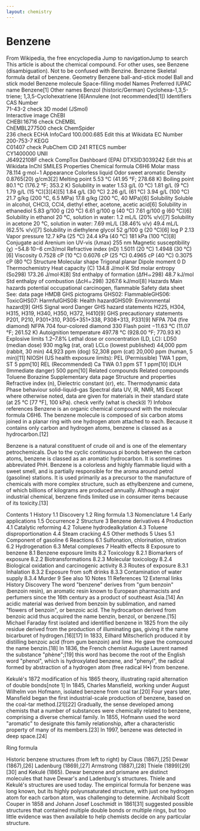 ```yaml
---
layout: chemistry
---
```

# Benzene
From Wikipedia, the free encyclopedia
Jump to navigationJump to search
This article is about the chemical compound. For other uses, see Benzene (disambiguation).
Not to be confused with Benzine.
Benzene
Skeletal formula detail of benzene.
Geometry
Benzene ball-and-stick model
Ball and stick model
Benzene molecule
Space-filling model
Names
Preferred IUPAC name
Benzene[1]
Other names
Benzol (historic/German)
Cyclohexa-1,3,5-triene; 1,3,5-Cyclohexatriene
[6]Annulene (not recommended[1])
Identifiers
CAS Number	
71-43-2 check
3D model (JSmol)	
Interactive image
ChEBI	
CHEBI:16716 check
ChEMBL	
ChEMBL277500 check
ChemSpider	
236 check
ECHA InfoCard	100.000.685 Edit this at Wikidata
EC Number	
200-753-7
KEGG	
C01407 check
PubChem CID	
241
RTECS number	
CY1400000
UNII	
J64922108F check
CompTox Dashboard (EPA)	
DTXSID3039242 Edit this at Wikidata
InChI
SMILES
Properties
Chemical formula	C6H6
Molar mass	78.114 g·mol−1
Appearance	Colorless liquid
Odor	sweet aromatic
Density	0.8765(20) g/cm3[2]
Melting point	5.53 °C (41.95 °F; 278.68 K)
Boiling point	80.1 °C (176.2 °F; 353.2 K)
Solubility in water	1.53 g/L (0 °C)
1.81 g/L (9 °C)
1.79 g/L (15 °C)[3][4][5]
1.84 g/L (30 °C)
2.26 g/L (61 °C)
3.94 g/L (100 °C)
21.7 g/kg (200 °C, 6.5 MPa)
17.8 g/kg (200 °C, 40 MPa)[6]
Solubility	Soluble in alcohol, CHCl3, CCl4, diethyl ether, acetone, acetic acid[6]
Solubility in ethanediol	5.83 g/100 g (20 °C)
6.61 g/100 g (40 °C)
7.61 g/100 g (60 °C)[6]
Solubility in ethanol	20 °C, solution in water:
1.2 mL/L (20% v/v)[7]
Solubility in acetone	20 °C, solution in water:
7.69 mL/L (38.46% v/v)
49.4 mL/L (62.5% v/v)[7]
Solubility in diethylene glycol	52 g/100 g (20 °C)[6]
log P	2.13
Vapor pressure	12.7 kPa (25 °C)
24.4 kPa (40 °C)
181 kPa (100 °C)[8]
Conjugate acid	Arenium ion
UV-vis (λmax)	255 nm
Magnetic susceptibility (χ)	−54.8·10−6 cm3/mol
Refractive index (nD)	1.5011 (20 °C)
1.4948 (30 °C)[6]
Viscosity	0.7528 cP (10 °C)
0.6076 cP (25 °C)
0.4965 cP (40 °C)
0.3075 cP (80 °C)
Structure
Molecular shape	Trigonal planar
Dipole moment	0 D
Thermochemistry
Heat capacity (C)	134.8 J/mol·K
Std molar
entropy (So298)	173.26 J/mol·K[8]
Std enthalpy of
formation (ΔfH⦵298)	48.7 kJ/mol
Std enthalpy of
combustion (ΔcH⦵298)	3267.6 kJ/mol[8]
Hazards
Main hazards	potential occupational carcinogen, flammable
Safety data sheet	See: data page
HMDB
GHS pictograms	GHS02: FlammableGHS06: ToxicGHS07: HarmfulGHS08: Health hazardGHS09: Environmental hazard[9]
GHS Signal word	Danger
GHS hazard statements	H225, H304, H315, H319, H340, H350, H372, H410[9]
GHS precautionary statements	P201, P210, P301+310, P305+351+338, P308+313, P331[9]
NFPA 704 (fire diamond)	
NFPA 704 four-colored diamond
330
Flash point	−11.63 °C (11.07 °F; 261.52 K)
Autoignition
temperature	497.78 °C (928.00 °F; 770.93 K)
Explosive limits	1.2–7.8%
Lethal dose or concentration (LD, LC):
LD50 (median dose)	930 mg/kg (rat, oral)
LCLo (lowest published)	44,000 ppm (rabbit, 30 min)
44,923 ppm (dog)
52,308 ppm (cat)
20,000 ppm (human, 5 min)[11]
NIOSH (US health exposure limits):
PEL (Permissible)	TWA 1 ppm, ST 5 ppm[10]
REL (Recommended)	Ca TWA 0.1 ppm ST 1 ppm[10]
IDLH (Immediate danger)	500 ppm[10]
Related compounds
Related compounds	Toluene
Borazine
Supplementary data page
Structure and
properties	Refractive index (n),
Dielectric constant (εr), etc.
Thermodynamic
data	Phase behaviour
solid–liquid–gas
Spectral data	UV, IR, NMR, MS
Except where otherwise noted, data are given for materials in their standard state (at 25 °C [77 °F], 100 kPa).
check verify (what is check☒ ?)
Infobox references
Benzene is an organic chemical compound with the molecular formula C6H6. The benzene molecule is composed of six carbon atoms joined in a planar ring with one hydrogen atom attached to each. Because it contains only carbon and hydrogen atoms, benzene is classed as a hydrocarbon.[12]

Benzene is a natural constituent of crude oil and is one of the elementary petrochemicals. Due to the cyclic continuous pi bonds between the carbon atoms, benzene is classed as an aromatic hydrocarbon. It is sometimes abbreviated PhH. Benzene is a colorless and highly flammable liquid with a sweet smell, and is partially responsible for the aroma around petrol (gasoline) stations. It is used primarily as a precursor to the manufacture of chemicals with more complex structure, such as ethylbenzene and cumene, of which billions of kilograms are produced annually. Although a major industrial chemical, benzene finds limited use in consumer items because of its toxicity.[13]


Contents
1	History
1.1	Discovery
1.2	Ring formula
1.3	Nomenclature
1.4	Early applications
1.5	Occurrence
2	Structure
3	Benzene derivatives
4	Production
4.1	Catalytic reforming
4.2	Toluene hydrodealkylation
4.3	Toluene disproportionation
4.4	Steam cracking
4.5	Other methods
5	Uses
5.1	Component of gasoline
6	Reactions
6.1	Sulfonation, chlorination, nitration
6.2	Hydrogenation
6.3	Metal complexes
7	Health effects
8	Exposure to benzene
8.1	Benzene exposure limits
8.2	Toxicology
8.2.1	Biomarkers of exposure
8.2.2	Biotransformations
8.2.3	Molecular toxicology
8.2.4	Biological oxidation and carcinogenic activity
8.3	Routes of exposure
8.3.1	Inhalation
8.3.2	Exposure from soft drinks
8.3.3	Contamination of water supply
8.3.4	Murder
9	See also
10	Notes
11	References
12	External links
History
Discovery
The word "benzene" derives from "gum benzoin" (benzoin resin), an aromatic resin known to European pharmacists and perfumers since the 16th century as a product of southeast Asia.[14] An acidic material was derived from benzoin by sublimation, and named "flowers of benzoin", or benzoic acid. The hydrocarbon derived from benzoic acid thus acquired the name benzin, benzol, or benzene.[15] Michael Faraday first isolated and identified benzene in 1825 from the oily residue derived from the production of illuminating gas, giving it the name bicarburet of hydrogen.[16][17] In 1833, Eilhard Mitscherlich produced it by distilling benzoic acid (from gum benzoin) and lime. He gave the compound the name benzin.[18] In 1836, the French chemist Auguste Laurent named the substance "phène";[19] this word has become the root of the English word "phenol", which is hydroxylated benzene, and "phenyl", the radical formed by abstraction of a hydrogen atom (free radical H•) from benzene.


Kekulé's 1872 modification of his 1865 theory, illustrating rapid alternation of double bonds[note 1]
In 1845, Charles Mansfield, working under August Wilhelm von Hofmann, isolated benzene from coal tar.[20] Four years later, Mansfield began the first industrial-scale production of benzene, based on the coal-tar method.[21][22] Gradually, the sense developed among chemists that a number of substances were chemically related to benzene, comprising a diverse chemical family. In 1855, Hofmann used the word "aromatic" to designate this family relationship, after a characteristic property of many of its members.[23] In 1997, benzene was detected in deep space.[24]

Ring formula

Historic benzene structures (from left to right) by Claus (1867),[25] Dewar (1867),[26] Ladenburg (1869),[27] Armstrong (1887),[28] Thiele (1899)[29][30] and Kekulé (1865). Dewar benzene and prismane are distinct molecules that have Dewar's and Ladenburg's structures. Thiele and Kekulé's structures are used today.
The empirical formula for benzene was long known, but its highly polyunsaturated structure, with just one hydrogen atom for each carbon atom, was challenging to determine. Archibald Scott Couper in 1858 and Johann Josef Loschmidt in 1861[31] suggested possible structures that contained multiple double bonds or multiple rings, but too little evidence was then available to help chemists decide on any particular structure.
